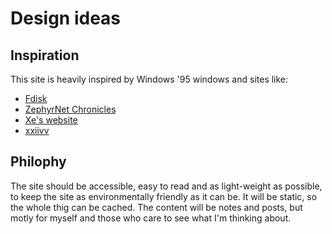 # Design ideas

## Inspiration

This site is heavily inspired by Windows '95 windows and sites like:
- [Fdisk](https://fdisk.space)
- [ZephyrNet Chronicles](https://chronicles.zephyrnet.hackclub.com/arcade/)
- [Xe's website](https://christine.website/)
- [xxiivv](https://wiki.xxiivv.com)

## Philophy 
The site should be accessible, easy to read and as light-weight as possible, to keep the site as environmentally friendly as it can be. It will be static, so the whole thig can be cached. The content will be notes and posts, but motly for myself and those who care to see what I'm thinking about. 